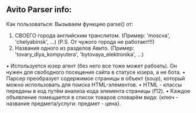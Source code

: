 Avito Parser info:
  ----------------------

  Как пользоваться:
  Вызываем функцию parse() от:
  1) СВОЕГО города английским транслитом. (Пример: 'moscva', 'chelyabinsk', ...) (P.S. От чужого города не работает!!!)
  2) Названия одного из разделов Авито. (Пример: 'tovary_dlya_kompyutera', 'bytovaya_elektronika', ...)
  
  •	Используется юзер агент (без него все тоже может рабоать). Он нужен для свободного посещения сайта в статусе юзера, а не бота.
  •	Парсер преобразует содержимое страницы в объект (soup), который можно использовать для поиска HTML-элементов.
  •	HTML - классы переданы в код путём анализа кода элемента страницы (f12).
  •	Каждое объявление помещается в список товаров словарём вида: {ключ - название предмета/услуги: предмет - цена}.
